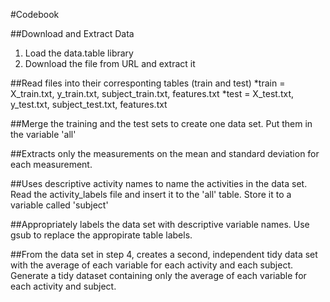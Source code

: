 #Codebook

##Download and Extract Data
1. Load the data.table library
2. Download the file from URL and extract it

##Read files into their corresponting tables (train and test)
*train = X_train.txt, y_train.txt, subject_train.txt, features.txt
*test = X_test.txt, y_test.txt, subject_test.txt, features.txt

##Merge the training and the test sets to create one data set.
Put them in the variable 'all'

##Extracts only the measurements on the mean and standard deviation for each measurement.

##Uses descriptive activity names to name the activities in the data set.
Read the activity_labels file and insert it to the 'all' table. Store it to a variable called 'subject'

##Appropriately labels the data set with descriptive variable names.
Use gsub to replace the appropirate table labels.

##From the data set in step 4, creates a second, independent tidy data set with the average of each variable for each activity and each subject.
Generate a tidy dataset containing only the average of each variable for each activity and subject.